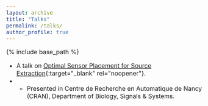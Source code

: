 ```yaml
---
layout: archive
title: "Talks"
permalink: /talks/
author_profile: true
---
```


<style type="text/css"> body{ font-size: 12pt; } </style>

{% include base_path %}

<!-- Here you can find some of my talks and tutorials. -->

<!-- * [Deep Latent Variable Generative Models: Application to Audio-visual Speech Enhancement](/files/deep_av_vae.pdf){:target="_blank" rel="noopener"}
* [Sparse Representation, Dictionary Learning, and Deep Neural Networks: Their Connections and New Algorithms](/files/DL_Sparse.pdf){:target="_blank" rel="noopener"}
* [A brief overview of proximal algorithms](/files/ProximalAlgorithms.pdf){:target="_blank" rel="noopener"}
* A simple derivation of the backpropagation (backprop) algorithm for training artificial neural networks in matrix form can be found [here](/files/BackpropMatrixForm.pdf){:target="_blank" rel="noopener"}.
* For a brief tutorial on gradient backpropagation through a long short-term memory (LSTM) cell, see [this](/files/lstm.pdf){:target="_blank" rel="noopener"}.
* A simple [demo](/files/Sparse Demo.zip){:target="_blank" rel="noopener"} of *Sparse Land*, including, various sparse signal recovery (compressed sensing) algorithms, demonstration of simple dimensionality reduction schemes based on *Discrete Cosine Transform (DCT)* and *Principal Component Analysis (PCA)*, and so on. -->

* A talk on [Optimal Sensor Placement for Source Extraction](/files/Presentation_PhDdefence_Oct2020.pdf){:target="_blank" rel="noopener"}. 
* - Presented in Centre de Recherche en Automatique de Nancy (CRAN), Department of Biology, Signals & Systems.

